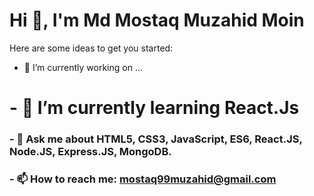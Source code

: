 # Hi  👋, I'm Md Mostaq Muzahid Moin


 
 

Here are some ideas to get you started:

- 🔭 I’m currently working on ...
# - 🌱 I’m currently learning  React.Js
 ### - 💬 Ask me about  HTML5, CSS3, JavaScript, ES6, React.JS, Node.JS, Express.JS, MongoDB.
 ### - 📫 How to reach me: mostaq99muzahid@gmail.com
 
 
